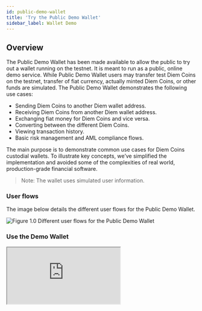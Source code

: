 ```yaml
---
id: public-demo-wallet
title: 'Try the Public Demo Wallet'
sidebar_label: Wallet Demo
---
```




## Overview

The Public Demo Wallet has been made available to allow the public to try out a wallet running on the testnet. It is meant to run as a public, online demo service. While Public Demo Wallet users may transfer test Diem Coins on the testnet, transfer of fiat currency, actually minted Diem Coins, or other funds are simulated. The Public Demo Wallet demonstrates the following use cases:

* Sending Diem Coins to another Diem wallet address.
* Receiving Diem Coins from another Diem wallet address.
* Exchanging fiat money for Diem Coins and vice versa.
* Converting between the different Diem Coins.
* Viewing transaction history.
* Basic risk management and AML compliance flows.

The main purpose is to demonstrate common use cases for Diem Coins custodial wallets. To illustrate key concepts, we’ve simplified the implementation and avoided some of the complexities of real world, production-grade financial software.

>
>Note: The wallet uses simulated user information.
>



### User flows

The image below details the different user flows for the Public Demo Wallet.

![Figure 1.0 Different user flows for the Public Demo Wallet](/img/docs/userflows-demo-wallet.svg)



### Use the Demo Wallet

<iframe src="https://demo-wallet.diem.com/login/" />

Click <a href="/reference-wallet" target="_blank">here</a> for a full page version of this demo

## Create your account and login

Since this is a demo, login and authentication is simulated using auto generated fake user data.

### Register and sign up

New users who want to use the Public Demo Wallet go through a simulated registration process. Users should enter a dummy username and password at signup and choose from a dummy identity during the sign up process.

The registration process simulates the following steps:

* Protects the user’s personal information.
* Assessment of the risks involved in maintaining a business relationship with the user.
* Compliance with KYC guidelines and AML regulations.

During registration, the user of the Public Demo Wallet is presented with the screen shots and process flows that simulate a user asked to provide the information that would be required for proper identity verification and account security. The simulated registration process collects this information in multiple steps:

1. Login credentials, including a strong and unique password.
2. Personal details, including name, date of birth, and phone number.
3. Country of residence.
4. Address.
5.  Photograph of an officially recognized identification document (e.g., a passport or driver’s license, as defined by the local jurisdiction).
6.  The base currency used for presentation of the conversion rates.

All login details for the Public Demo Wallet will be fake, auto-generated credentials for dummy identities. The account verification begins once the user completes the registration demo. The user won’t be able to access the Public Demo Wallet until they have gone through the simulated account verification process.

>
>Note: Account verification demos the expected behavior of a hypothetical wallet. For the Public Demo Wallet, the verification succeeds automatically and the “pending” state is presented briefly to the user for demo purposes only. In addition, the identification document is always accepted and is not analysed or stored by the backend. Real-world user verification and risk management are beyond the scope of the reference wallet and contain many opportunities for further development.
>

Read more about the user verification [in the Risk section](risk-mod.md).

### Sign in
The Public Demo Wallet is only accessible to authenticated users. When a user accesses the wallet website, the login page is the first page presented to the user. This is where the user is authenticated using the auto generated username and password.

Upon login, if a user is presented with a “Verification Pending” page, it means that the authentication has been successful but the user verification process is still underway.

If the user is not yet registered, they can proceed to register by activating the “Sign up” link on the page.


### Sign out
A user can sign out of the wallet on the [Settings](#modify-settings) page.

### Reset password
It is possible to reset the user password by entering a username on the password reset page. The page is accessible by following the “Forgot Password” link on the login page. The password reset flow is simulated where the user has to enter the fake username and is redirected to a page where they have to enter their new dummy password.

>
>Note: For the reference wallet, entering an existing username redirects the user immediately to the password change page, without sending the reset message.
>



## View home page

The home page is where most user actions are performed, and an overview of the wallet balances can be seen. The balances are displayed separately for each Diem Coins currency and as an approximation of the total amount.

User actions available on the home page include:

* View full transaction history for a Diem Coins currency; this can be activated by clicking an item in the balances list.
* Send Diem Coins.
* Receive Diem Coins.
* Add Diem Coins to the wallet; activated by clicking “Transfer” and then “Add.”
* Withdraw Diem Coins from the wallet; activated by clicking “Transfer” and then “Withdraw.”
* Convert between Diem Coins currencies

![Figure 2.0 Demo Wallet home page](/img/docs/wallet-home.svg)





## Modify settings

On the Settings page, a user can sign out from the wallet, edit general preferences, and add payment methods.

The modifiable preferences are:

* Local currency—affects the base currency used in the currency exchange operations throughout the wallet.
* User interface language.

The supported payment methods are:
* Credit cards
* Bank accounts

In addition, the page shows the simulated username of the fictional active user. It is not possible to change the user’s username.

![Figure 2.1 Public Demo Wallet settings page](/img/docs/modify-settings.svg)

>
>Note: The payment methods are for demonstration purposes only. The supplied information is not validated, and no real transactions are made using the configured credit cards and bank accounts. Users of the Public Demo Wallet will not be permitted to enter real credit card or bank account information.
>



To change the wallet UI language, enter the Settings page and choose the desired language from the languages dropdown menu
![Figure 2.3 choose language](/img/docs/language-settings.svg)

## Execute transactions

### View transactions list

Choosing a specific Diem Coins currency on the home page shows all the wallet transactions for that currency in descending order. Transactions may be internal (i.e., off-chain), within the wallet’s network (e.g., Diem Coins transfer between customers of the same wallet service), or external (i.e., on-chain) on the Diem Blockchain (e.g., Diem transfer to some external Diem address).

![Figure 3.0 View list of transactions](/img/docs/execute-transactions.png)

Each transaction consists of:

* Direction (sent or received)
* Address
* Amount of Diem Coins
* Current fiat value in default fiat currency, as configured in the wallet settings
* Transaction execution date

### Check transaction details

Clicking a transaction in the transactions list will open a window with transaction details.

![Figure 3.1 View transaction details](/img/docs/check-transaction.svg)



Each transaction consists of:

* Direction (sent or received)
* Amount of Diem Coins
* Current fiat value in default fiat currency, as configured in the wallet settings
* Transaction execution date and time
* Address
* Diem transaction ID – Diem Blockchain transaction’s ledger version number with link to an external Diem Blockchain explorer, if applicable. If not applicable, as in the cases of internal transactions, the field will be marked as unavailable.



### Deposit and withdraw Diem Coins

Users can simulate the deposit and withdraw Diem Coins to and from the Public Demo Web Wallet.

When a user deposits a Diem Coins currency amount, the Public Demo Web Wallet simulates a purchase of Diem Coins using the user's credit card or bank account wire transfer.

>
>Note: For safety and security, the reference wallet does not support the entry of actual credit card or bank account details.
>

To perform a deposit, follow these steps:

1. Make sure you have a payment method defined. Payment methods can be defined [on the Settings page](#modify-settings).
2. On the home page click “Transfer.”
3. Choose “Add.”
4. The user will be presented with a deposit dialog. You should specify:
   a. The funding method, which is one of the configured credit cards or bank accounts.
   b. The Diem Coins currency to purchase.
   c. The amount to deposit. The deposit amount can be specified either in Diem Coins or in the fiat currency of choice; the wallet will calculate the correct price or the resulting Diem amount accordingly and reflect that in the dialog.
5. Click “Review.” The view will change to a confirmation dialog summarizing the purchase details, including the exchange rate.
6. Click “Confirm” to execute the purchase. Clicking on “Back” allows modification of the purchase details. Clicking on “X” in the top right corner cancels the operation.
7. Upon execution, the added funds will be reflected in the balances summary on the home page and in the transactions list.

The Diem withdrawal process is performed by clicking “Transfer” and then “Withdraw.” The process behaves very similarly to the deposit process. Upon withdrawal execution, the specified amount is deducted from the user balances.


### Convert between Diem currencies

>
>Note: In a production application, this function may be subject to regulatory and licensing obligations for the service providers involved. See Prospective VASPs to learn more.
>

To convert from one Diem currency to another:

1. On the home page click 'Transfer'.
2. Choose 'Convert.''
3. The conversion dialog will be presented. You should specify:
    a. The source Diem Coins currency.
    b. The target Diem Coins currency.
    c. The amount, either in terms of the source or the target currency; the converted amount is calculated and reflected automatically to the user.
4. Click “Review.” The view will change to a confirmation dialog summarizing the conversion details, including the exchange rate.
5. Click “Confirm” to execute the conversion. Clicking on “Back” allows modification of the purchase details. Clicking on “X” in the top right corner cancels the operation.
6. Upon execution, the changes will be reflected in the balances summary on the home page and in the transactions list.


### Send Diem Coins

To send Diem Coins to another address:

1. On the home page click “Send.”
2. The send dialog will be presented. You should specify:
    a. The specific Diem Coins currency
    b. The Diem Blockchain destination address
    c. The amount, either in terms of the Diem Coins currency or in terms of a fiat currency of choice; the counterpart is calculated and reflected automatically to the user.
3. Click “Review.” The view will change to a confirmation dialog summarizing the transaction details, including the exchange rate.
4. Click “Confirm” to execute the transaction. Clicking on “Back” allows modification of the purchase details. Clicking on “X” in the top right corner cancels the operation.
5. Upon execution, the changes will be reflected in the balances summary on the home page and in the transactions list.


### Receive Diem Coins

Other wallets can simulate sending funds without any action on the receiving party’s side, assuming they know the recipient’s target address. To see the address of a wallet, click “Request” on the home page. A wallet has a different address for each Diem Coins currency. To get the correct address, the user should verify that the right currency is selected. The actual address is presented at the bottom of the dialog as clear text. It can be copied into the clipboard by clicking the available button, or scanned using the QR code.


###### tags: `wallet`
